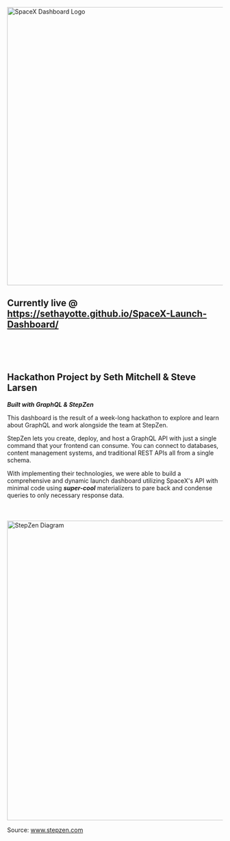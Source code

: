 <img src="https://raw.githubusercontent.com/sethayotte/SpaceX-Launch-Dashboard/main/src/assets/spacex-01.png" alt="SpaceX Dashboard Logo" width="650"/>

## Currently live @ https://sethayotte.github.io/SpaceX-Launch-Dashboard/

\
&nbsp;
\
&nbsp;

## Hackathon Project by Seth Mitchell & Steve Larsen
***Built with GraphQL & StepZen***

This dashboard is the result of a week-long hackathon to explore and learn about GraphQL and work alongside the team at StepZen.  

StepZen lets you create, deploy, and host a GraphQL API with just a single command that your frontend can consume. You can connect to databases, content management systems, and traditional REST APIs all from a single schema.  

With implementing their technologies, we were able to build a comprehensive and dynamic launch dashboard utilizing SpaceX's API with minimal code using ***super-cool*** materializers to pare back and condense queries to only necessary response data.
\
&nbsp;
\
&nbsp;
\
&nbsp;
<img src="https://my.stepzen.com/images/overview-diagram.png" alt="StepZen Diagram" width="700"/>

Source: www.stepzen.com
